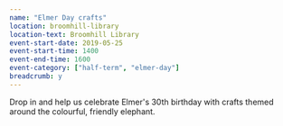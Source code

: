 ```yaml
---
name: "Elmer Day crafts"
location: broomhill-library
location-text: Broomhill Library
event-start-date: 2019-05-25
event-start-time: 1400
event-end-time: 1600
event-category: ["half-term", "elmer-day"]
breadcrumb: y
---
```


Drop in and help us celebrate Elmer's 30th birthday with crafts themed around the colourful, friendly elephant.
